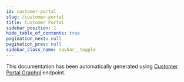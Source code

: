 ```yaml
---
id: customer-portal
slug: /customer-portal
title: Customer Portal
sidebar_position: 1
hide_table_of_contents: true
pagination_next: null
pagination_prev: null
sidebar_class_name: navbar__toggle
---
```


This documentation has been automatically generated using [Customer Portal Graphql](https://customer-portal-api.sls.epilot.io/v1/graphql) endpoint.
